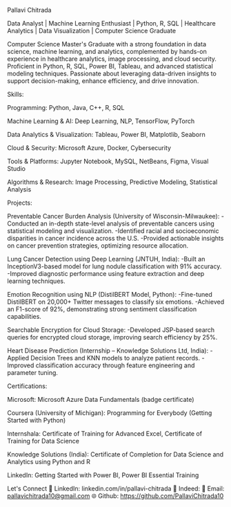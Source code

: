 Pallavi Chitrada 

Data Analyst | Machine Learning Enthusiast | Python, R, SQL | Healthcare Analytics | Data Visualization | Computer Science Graduate

Computer Science Master's Graduate with a strong foundation in data science, machine learning, and analytics, complemented by hands-on experience in healthcare analytics, image processing, and cloud security. Proficient in Python, R, SQL, Power BI, Tableau, and advanced statistical modeling techniques. Passionate about leveraging data-driven insights to support decision-making, enhance efficiency, and drive innovation.

Skills:

Programming: Python, Java, C++, R, SQL

Machine Learning & AI: Deep Learning, NLP, TensorFlow, PyTorch

Data Analytics & Visualization: Tableau, Power BI, Matplotlib, Seaborn

Cloud & Security: Microsoft Azure, Docker, Cybersecurity

Tools & Platforms: Jupyter Notebook, MySQL, NetBeans, Figma, Visual Studio

Algorithms & Research: Image Processing, Predictive Modeling, Statistical Analysis

Projects:

Preventable Cancer Burden Analysis (University of Wisconsin-Milwaukee):
-Conducted an in-depth state-level analysis of preventable cancers using statistical modeling and visualization.
-Identified racial and socioeconomic disparities in cancer incidence across the U.S.
-Provided actionable insights on cancer prevention strategies, optimizing resource allocation.

Lung Cancer Detection using Deep Learning (JNTUH, India):
-Built an InceptionV3-based model for lung nodule classification with 91% accuracy.
-Improved diagnostic performance using feature extraction and deep learning techniques.

Emotion Recognition using NLP (DistilBERT Model, Python):
-Fine-tuned DistilBERT on 20,000+ Twitter messages to classify six emotions.
-Achieved an F1-score of 92%, demonstrating strong sentiment classification capabilities.

Searchable Encryption for Cloud Storage:
-Developed JSP-based search queries for encrypted cloud storage, improving search efficiency by 25%.

Heart Disease Prediction (Internship – Knowledge Solutions Ltd, India):
-Applied Decision Trees and KNN models to analyze patient records.
-Improved classification accuracy through feature engineering and parameter tuning.

Certifications:

Microsoft: Microsoft Azure Data Fundamentals (badge certificate)

Coursera (University of Michigan): Programming for Everybody (Getting Started with Python)

Internshala: Certificate of Training for Advanced Excel, Certificate of Training for Data Science

Knowledge Solutions (India): Certificate of Completion for Data Science and Analytics using Python and R

LinkedIn: Getting Started with Power BI, Power BI Essential Training

Let's Connect
💼 LinkedIn: linkedin.com/in/pallavi-chitrada
💼 Indeed: 
📧 Email: pallavichitrada10@gmail.com
🌐 Github: https://github.com/PallaviChitrada10

